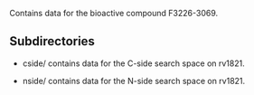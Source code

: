 Contains data for the bioactive compound F3226-3069.

## Subdirectories

- cside/ contains data for the C-side search space on rv1821.

- nside/ contains data for the N-side search space on rv1821.

